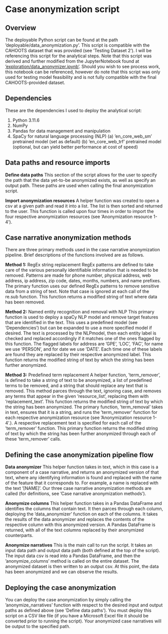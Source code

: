 # Case anonymization script
## Overview
The deployable Python script can be found at the path ’deployable/data_anonymization.py’. This script is
compatible with the CAHOOTS dataset that was provided (see ’Testing Dataset 2’). I will be referencing this
script for the analytical steps. Note that this script was derived and further modified from the JupyterNotebook
found at [’exploration/data_anonymizer.ipynb’](’./exploration/data_anonymizer.ipynb’). Should you wish to see process work, this notebook can
be referenced, however do note that this script was only used for testing model feasibility and is not fully
compatible with the final CAHOOTS-provided dataset.

## Dependencies
These are the dependencies I used to deploy the analytical script:

1. Python 3.11.6
2. NumPy
3. Pandas for data management and manipulation
4. SpaCy for natural language processing (NLP)
  (a) ’en_core_web_sm’ pretrained model (set as default)
  (b) ’en_core_web_trf’ pretrained model (optional, but can yield better performance at cost of speed)

## Data paths and resource imports
**Define data paths** This section of the script allows for the user to specify the path that the data yet-to-be
anonymized exists, as well as specify an output path. These paths are used when calling the final anonymization
script.

**Import anonymization resources** A helper function was created to open a csv at a given path and read it into
a list. The list is then sorted and returned to the user. This function is called upon four times in order to
import the four respective anonymization resources (see ’Anonymization resource 1-4’).

## Case narrative anonymization methods
There are three primary methods used in the case narrative anonymization pipeline. Brief descriptions of the
functions involved are as follows.

**Method 1:** RegEx string replacement RegEx patterns are defined to take care of the various personally
identifiable information that is needed to be removed. Patterns are made for phone number, physical address,
web address, ip address, zip code, dates, months, numbers, and name prefixes.
The primary function uses our defined RegEx patterns to remove sensitive data from a string of text. Note
that case is ignored at each call of the re.sub function. This function returns a modified string of text where
data has been removed.

**Method 2:** Named entity recognition and removal with NLP This primary function is used to deploy a
spaCy NLP model and remove target features that are identified in the text. This uses a predefined model
(see ’Dependencies’) but can be expanded to use a more specified model if desired. The text is processed by
the NLPmodel, then each entity label is checked and replaced accordingly if it matches one of the ones flagged
by this function. The flagged labels for address are ’GPE’, ’LOC’, ’FAC’, for name we use ’PERSON’, and for
date we use ’DATE’. Each time one of these labels are found they are replaced by their respective anonymized
label. This function returns the modified string of text by which the string has been further anonymized.

**Method 3:** Predefined term replacement A helper function, ’term_remover’, is defined to take a string of
text to be anonymized, a list of predefined terms to be removed, and a string that should replace any text that
is removed. This method parces through the text, ignoring case, and removes any terms that appear in the
given ’resource_list’, replacing them with ’replacement_text’. This function returns the modified string of text
by which the string has been anonymized.
The primary function, ’term_removal’ takes in text, ensures that it is a string, and runs the ’term_remover’
function for each respective anonymization resource (see ’Anonymization resource 1-4’.). A respective replacement
text is specified for each call of the ’term_remover’ function. This primary function returns the
modified string of text by which the string has been further anonymized through each of these ’term_remover’
calls.

## Defining the case anonymization pipeline flow
**Data anonymizer** This helper function takes in text, which in this case is a component of a case narrative,
and returns an anonymized version of that text, where any identifying information is found and replaced with
the name of the feature that it corresponds to. For example, a name is replaced with the text ’[NAME]’. Our
three case narrative anonymization methods are called (for definitions, see ’Case narrative anonymization
methods’).

**Anonymize columns** This helper function takes in a Pandas DataFrame and identifies the columns that
contain text. It then parces through each column, deploying the ’data_anonymizer’ function on each of the
columns. It takes the results of the data anonymizer and replaces the contents of the respective column with
this anonymized version. A Pandas DataFrame is returned, with all of the text columns replaced by their
anonymized counterparts.

**Anonymize narratives** This is the main call to run the script. It takes an input data path and output data
path (both defined at the top of the script). The input data csv is read into a Pandas DataFrame, and then the
’anonymize_columns’ method is called on the entire dataset. The anonymized dataset is then written to an
output csv. At this point, the data has been anonymized and we can observe the results.

## Deploying the case anonymization
You can deploy the case anonymization by simply calling the ’anonymize_narratives’ function with respect
to the desired input and output paths as defined above (see ’Define data paths’). You must deploy this script
on a CSV like file (if you have a Microsoft Excel file it should be converted prior to running the script). Your
anonymized case narratives will be output to the specified path.
